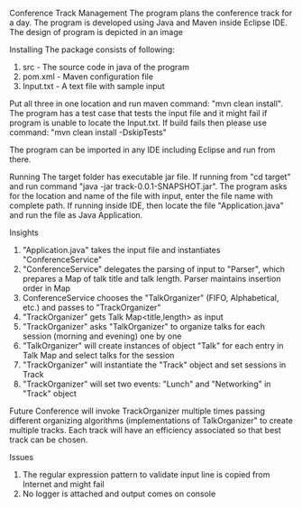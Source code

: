 Conference Track Management
The program plans the conference track for a day.  The program is developed using Java and Maven inside Eclipse IDE.  The design of program is depicted in an image

Installing
The package consists of following:
1. src - The source code in java of the program
2. pom.xml - Maven configuration file
3. Input.txt - A text file with sample input

Put all three in one location and run maven command: "mvn clean install".   The program has a test case that tests the input file and it might fail if program is unable to locate the Input.txt.  If build fails then please use command: "mvn clean install -DskipTests"

The program can be imported in any IDE including Eclipse and run from there. 

Running
The target folder has executable jar file.  If running from "cd target" and run command "java -jar track-0.0.1-SNAPSHOT.jar".  The program asks for the location and name of the file with input, enter the file name with complete path.  If running inside IDE, then locate the file "Application.java" and run the file as Java Application. 

Insights
1. "Application.java" takes the input file and instantiates "ConferenceService"  
2. "ConferenceService" delegates the parsing of input to "Parser", which prepares a Map of talk title and talk length.  Parser maintains insertion order in Map
3. ConferenceService chooses the "TalkOrganizer" (FIFO, Alphabetical, etc.)  and passes to "TrackOrganizer"  
4. "TrackOrganizer" gets Talk Map<title,length> as input 
5. "TrackOrganizer" asks "TalkOrganizer" to organize talks for each session (morning and evening) one by one
6. "TalkOrganizer" will create instances of object "Talk" for each entry in Talk Map and select talks for the session  
7. "TrackOrganizer" will instantiate the "Track" object and set sessions in Track
8. "TrackOrganizer" will set two events: "Lunch" and "Networking" in "Track" object

Future
Conference will invoke TrackOrganizer multiple times passing different organizing algorithms (implementations of TalkOrganizer" to create multiple tracks.  Each track will have an efficiency associated so that best track can be chosen. 

Issues
1. The regular expression pattern to validate input line is copied from Internet and might fail
2. No logger is attached and output comes on console



